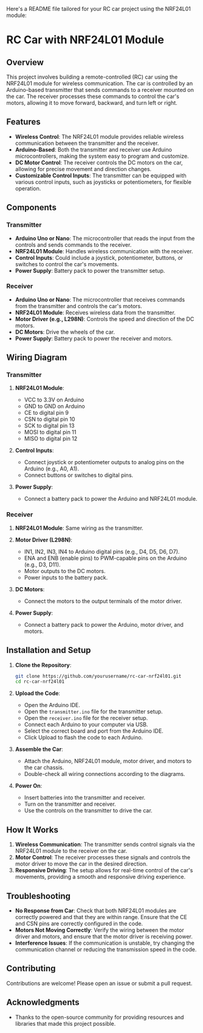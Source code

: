 Here's a README file tailored for your RC car project using the NRF24L01 module:

# RC Car with NRF24L01 Module

## Overview

This project involves building a remote-controlled (RC) car using the NRF24L01 module for wireless communication. The car is controlled by an Arduino-based transmitter that sends commands to a receiver mounted on the car. The receiver processes these commands to control the car's motors, allowing it to move forward, backward, and turn left or right.

## Features

- **Wireless Control**: The NRF24L01 module provides reliable wireless communication between the transmitter and the receiver.
- **Arduino-Based**: Both the transmitter and receiver use Arduino microcontrollers, making the system easy to program and customize.
- **DC Motor Control**: The receiver controls the DC motors on the car, allowing for precise movement and direction changes.
- **Customizable Control Inputs**: The transmitter can be equipped with various control inputs, such as joysticks or potentiometers, for flexible operation.

## Components

### Transmitter

- **Arduino Uno or Nano**: The microcontroller that reads the input from the controls and sends commands to the receiver.
- **NRF24L01 Module**: Handles wireless communication with the receiver.
- **Control Inputs**: Could include a joystick, potentiometer, buttons, or switches to control the car's movements.
- **Power Supply**: Battery pack to power the transmitter setup.

### Receiver

- **Arduino Uno or Nano**: The microcontroller that receives commands from the transmitter and controls the car's motors.
- **NRF24L01 Module**: Receives wireless data from the transmitter.
- **Motor Driver (e.g., L298N)**: Controls the speed and direction of the DC motors.
- **DC Motors**: Drive the wheels of the car.
- **Power Supply**: Battery pack to power the receiver and motors.

## Wiring Diagram

### Transmitter

1. **NRF24L01 Module**:
   - VCC to 3.3V on Arduino
   - GND to GND on Arduino
   - CE to digital pin 9
   - CSN to digital pin 10
   - SCK to digital pin 13
   - MOSI to digital pin 11
   - MISO to digital pin 12

2. **Control Inputs**:
   - Connect joystick or potentiometer outputs to analog pins on the Arduino (e.g., A0, A1).
   - Connect buttons or switches to digital pins.

3. **Power Supply**:
   - Connect a battery pack to power the Arduino and NRF24L01 module.

### Receiver

1. **NRF24L01 Module**: Same wiring as the transmitter.

2. **Motor Driver (L298N)**:
   - IN1, IN2, IN3, IN4 to Arduino digital pins (e.g., D4, D5, D6, D7).
   - ENA and ENB (enable pins) to PWM-capable pins on the Arduino (e.g., D3, D11).
   - Motor outputs to the DC motors.
   - Power inputs to the battery pack.

3. **DC Motors**:
   - Connect the motors to the output terminals of the motor driver.

4. **Power Supply**:
   - Connect a battery pack to power the Arduino, motor driver, and motors.

## Installation and Setup

1. **Clone the Repository**:
   ```bash
   git clone https://github.com/yourusername/rc-car-nrf24l01.git
   cd rc-car-nrf24l01
   ```

2. **Upload the Code**:
   - Open the Arduino IDE.
   - Open the `transmitter.ino` file for the transmitter setup.
   - Open the `receiver.ino` file for the receiver setup.
   - Connect each Arduino to your computer via USB.
   - Select the correct board and port from the Arduino IDE.
   - Click Upload to flash the code to each Arduino.

3. **Assemble the Car**:
   - Attach the Arduino, NRF24L01 module, motor driver, and motors to the car chassis.
   - Double-check all wiring connections according to the diagrams.

4. **Power On**:
   - Insert batteries into the transmitter and receiver.
   - Turn on the transmitter and receiver.
   - Use the controls on the transmitter to drive the car.

## How It Works

1. **Wireless Communication**: The transmitter sends control signals via the NRF24L01 module to the receiver on the car.
2. **Motor Control**: The receiver processes these signals and controls the motor driver to move the car in the desired direction.
3. **Responsive Driving**: The setup allows for real-time control of the car's movements, providing a smooth and responsive driving experience.

## Troubleshooting

- **No Response from Car**: Check that both NRF24L01 modules are correctly powered and that they are within range. Ensure that the CE and CSN pins are correctly configured in the code.
- **Motors Not Moving Correctly**: Verify the wiring between the motor driver and motors, and ensure that the motor driver is receiving power.
- **Interference Issues**: If the communication is unstable, try changing the communication channel or reducing the transmission speed in the code.
  
## Contributing

Contributions are welcome! Please open an issue or submit a pull request.

## Acknowledgments

- Thanks to the open-source community for providing resources and libraries that made this project possible.
